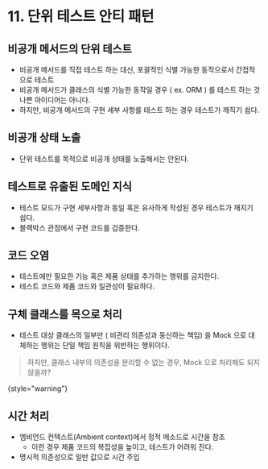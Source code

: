 # 11. 단위 테스트 안티 패턴

## 비공개 메서드의 단위 테스트

- 비공개 메서드를 직접 테스트 하는 대신, 포괄적인 식별 가능한 동작으로서 간접적으로 테스트
- 비공개 메서드가 클래스의 식별 가능한 동작일 경우 ( ex. ORM ) 를 테스트 하는 것 나쁜 아이디어는 아니다.
- 하지만, 비공개 메서드의 구현 세부 사항를 테스트 하는 경우 테스트가 깨직기 쉽다.

## 비공개 상태 노출

- 단위 테스트를 목적으로 비공개 상태를 노출해서는 안된다.

## 테스트로 유출된 도메인 지식

- 테스트 모드가 구현 세부사항과 동일 혹은 유사하게 작성된 경우 테스트가 깨지기 쉽다.
- 블랙박스 관점에서 구현 코드를 검증한다.

## 코드 오염

- 테스트에만 필요한 기능 혹은 제품 상태를 추가하는 행위를 금지한다.
- 테스트 코드와 제품 코드와 일관성이 필요하다.

## 구체 클래스를 목으로 처리

- 테스트 대상 클래스의 일부만 ( 비관리 의존성과 동신하는 책임) 을 Mock 으로 대체하는 행위는 단일 책임 원칙을 위반하는 행위이다.

> 하지만, 클래스 내부의 의존성을 분리할 수 없는 경우, Mock 으로 처리해도 되지 않을까?
>
{style="warning"}

## 시간 처리

- 엠비언드 컨텍스트(Ambient context)에서 정적 메소드로 시간을 참조
    - 이런 경우 제품 코드의 복잡성을 높이고, 테스트가 어려워 진다.
- 명시적 의존성으로 일반 값으로 시간 주입